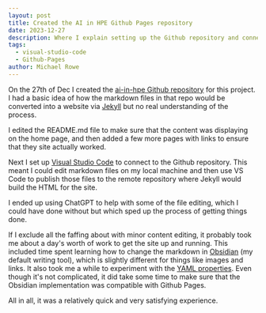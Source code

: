 ```yaml
---
layout: post
title: Created the AI in HPE Github Pages repository
date: 2023-12-27
description: Where I explain setting up the Github repository and connecting it to Visual Studio Code. Basically, launching this project.
tags:
  - visual-studio-code
  - Github-Pages
author: Michael Rowe
---
```

On the 27th of Dec I created the [ai-in-hpe Github repository](https://github.com/michael-rowe/ai-in-hpe) for this project. I had a basic idea of how the markdown files in that repo would be converted into a website via [Jekyll](https://www.wikiwand.com/en/Jekyll_(software)) but no real understanding of the process.

I edited the README.md file to make sure that the content was displaying on the home page, and then added a few more pages with links to ensure that they site actually worked.

Next I set up [Visual Studio Code](https://www.wikiwand.com/en/Visual_Studio_Code) to connect to the Github repository. This meant I could edit markdown files on my local machine and then use VS Code to publish those files to the remote repository where Jekyll would build the HTML for the site.

I ended up using ChatGPT to help with some of the file editing, which I could have done without but which sped up the process of getting things done.

If I exclude all the faffing about with minor content editing, it probably took me about a day's worth of work to get the site up and running. This included time spent learning how to change the markdown in [Obsidian](https://www.wikiwand.com/en/Obsidian_(software)) (my default writing tool), which is slightly different for things like images and links. It also took me a while to experiment with the [YAML properties](https://help.obsidian.md/Editing+and+formatting/Properties). Even though it's not complicated, it did take some time to make sure that the Obsidian implementation was compatible with Github Pages.

All in all, it was a relatively quick and very satisfying experience.